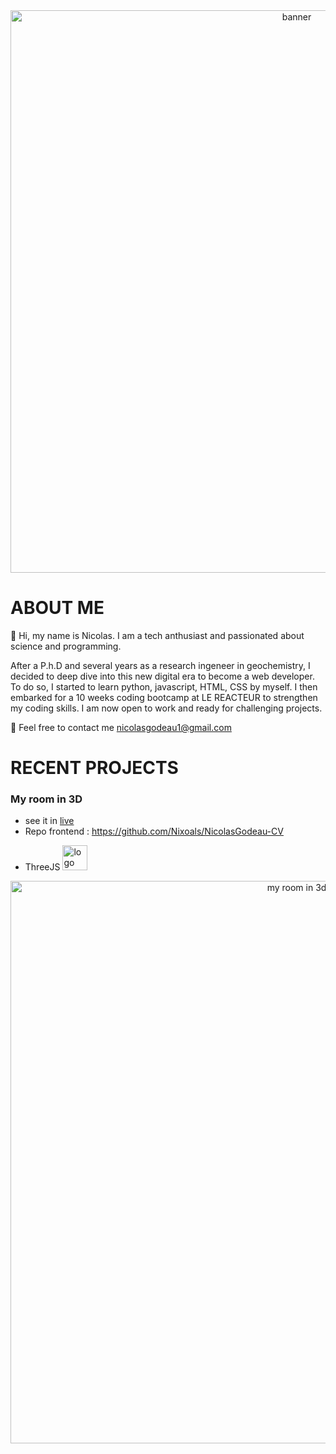 
<div align="center">
  <img alt="banner" src="./banner.gif" width=900>
</div>

# ABOUT ME
:wave: Hi, my name is Nicolas. I am a tech anthusiast and passionated about science and programming. 

After a P.h.D and several years as a research ingeneer in geochemistry, I decided to deep dive into this new digital era to become a web developer. To do so, I started to learn python, javascript, HTML, CSS by myself. I then embarked for a 10 weeks coding bootcamp at LE REACTEUR to strengthen my coding skills. I am now open to work and ready for challenging projects.

:email: Feel free to contact me nicolasgodeau1@gmail.com 

# RECENT PROJECTS

### My room in 3D
* see it in [live](https://nicolasgodeau.fr/)
* Repo frontend : https://github.com/Nixoals/NicolasGodeau-CV


- ThreeJS <img alt="logo threeJS" src="https://upload.wikimedia.org/wikipedia/commons/thumb/3/3f/Three.js_Icon.svg/512px-Three.js_Icon.svg.png?20211115112438" width=40>

<div align="center">
  <img alt="my room in 3d" src="./myroom.gif" width=900>
</div>

